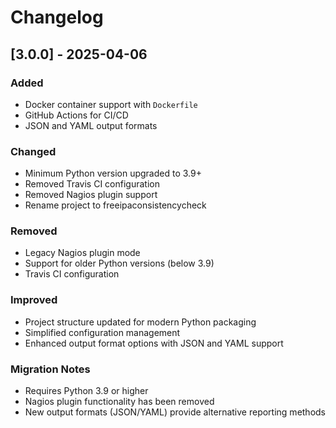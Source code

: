 # Changelog

## [3.0.0] - 2025-04-06

### Added
- Docker container support with `Dockerfile`
- GitHub Actions for CI/CD
- JSON and YAML output formats

### Changed
- Minimum Python version upgraded to 3.9+
- Removed Travis CI configuration
- Removed Nagios plugin support
- Rename project to freeipaconsistencycheck

### Removed
- Legacy Nagios plugin mode
- Support for older Python versions (below 3.9)
- Travis CI configuration

### Improved
- Project structure updated for modern Python packaging
- Simplified configuration management
- Enhanced output format options with JSON and YAML support

### Migration Notes
- Requires Python 3.9 or higher
- Nagios plugin functionality has been removed
- New output formats (JSON/YAML) provide alternative reporting methods